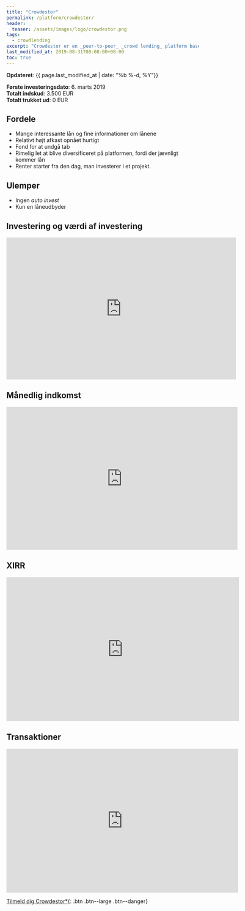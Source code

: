 ```yaml
---
title: "Crowdestor"
permalink: /platform/crowdestor/
header:
  teaser: /assets/images/logo/crowdestor.png
tags:
  - crowdlending
excerpt: "Crowdestor er en _peer-to-peer_ _crowd lending_ platform baseret i Letland."
last_modified_at: 2019-08-31T00:08:00+08:00
toc: true
---
```


**Opdateret**: {{ page.last_modified_at | date: "%b %-d, %Y"}}

**Første investeringsdato**: 6. marts 2019  
**Totalt indskud**: 3.500 EUR  
**Totalt trukket ud**: 0 EUR

## Fordele

- Mange interessante lån og fine informationer om lånene
- Relativt højt afkast opnået hurtigt
- Fond for at undgå tab
- Rimelig let at blive diversificeret på platformen, fordi der jævnligt kommer lån
- Renter starter fra den dag, man investerer i et projekt.

## Ulemper

- Ingen _auto invest_
- Kun en låneudbyder

## Investering og værdi af investering

<iframe width="601" height="371" seamless frameborder="0" scrolling="no" src="https://docs.google.com/spreadsheets/d/e/2PACX-1vQKZZbdj1cM5A4yCXjtjhxowXHoMhioXI-OR-mEPmmGgqQhcSr250VUM8SGVvRkWZziWUYleizmqAC2/pubchart?oid=1244896186&amp;format=image"></iframe>

## Månedlig indkomst

<iframe width="605" height="373" seamless frameborder="0" scrolling="no" src="https://docs.google.com/spreadsheets/d/e/2PACX-1vQKZZbdj1cM5A4yCXjtjhxowXHoMhioXI-OR-mEPmmGgqQhcSr250VUM8SGVvRkWZziWUYleizmqAC2/pubchart?oid=148740818&amp;format=image"></iframe>

## XIRR

<iframe width="609" height="376" seamless frameborder="0" scrolling="no" src="https://docs.google.com/spreadsheets/d/e/2PACX-1vQKZZbdj1cM5A4yCXjtjhxowXHoMhioXI-OR-mEPmmGgqQhcSr250VUM8SGVvRkWZziWUYleizmqAC2/pubchart?oid=1917532440&amp;format=image"></iframe>

## Transaktioner

<iframe width="607" height="376" seamless frameborder="0" scrolling="no" src="https://docs.google.com/spreadsheets/d/e/2PACX-1vQKZZbdj1cM5A4yCXjtjhxowXHoMhioXI-OR-mEPmmGgqQhcSr250VUM8SGVvRkWZziWUYleizmqAC2/pubchart?oid=995362291&amp;format=image"></iframe>

[Tilmeld dig Crowdestor\*](/go/crowdestor/){: .btn .btn--large .btn--danger}
